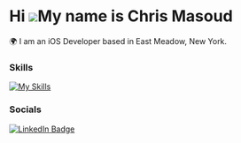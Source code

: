 Hi ![](https://user-images.githubusercontent.com/18350557/176309783-0785949b-9127-417c-8b55-ab5a4333674e.gif)My name is Chris Masoud
========================================================================================================================================

🌍  I am an iOS Developer based in East Meadow, New York.
<br/>

### Skills

[![My Skills](https://skillicons.dev/icons?i=swift,react,js,css)](https://skillicons.dev)
<br/>

### Socials

<div id="badges">
  <a href="https://www.linkedin.com/in/chrismasoud/">
    <img src="https://img.shields.io/badge/LinkedIn-blue?style=for-the-badge&logo=linkedin&logoColor=white" alt="LinkedIn Badge"/>
  </a>
</div>
